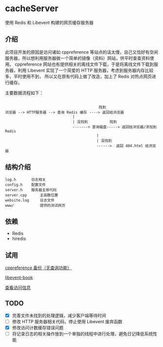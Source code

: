 # cacheServer
使用 Redis 和 Libevent 构建的网页缓存服务器


## 介绍
此项目开发的原因是访问诸如 cppreference 等站点的话太慢，自己又恰好有空闲
服务器，所以想利用服务器做一个简单的镜像（资料）网站，供平时查查资料使用。
cppreference 网站也有提供相关的离线文件下载，于是将离线文件下载到服务器，利用
Libevent 实现了一个简爱的 HTTP 服务器，考虑到服务器内存比较多，平时使用不到，
所以又在原有代码上做了改造，加上了 Redis 对热点网页进行缓存。

主要数据流程如下：

```

                                           找到
浏览器 --> HTTP服务器 --> 查询 Redis 缓存 ----> 返回给浏览器
                               | 
                               | 没找到          找到
                               -------> 查询磁盘-----> 返回给浏览器/添加到Redis
                                          |
                                          | 没找到
                                          ------>  返回 404.html 给浏览器

```

## 结构介绍

```
log.h		日志相关
config.h	配置文件
server.h	服务器主体代码
server.cpp      主函数位置
website.log 	日志文件
www/            提供的测试网页
```

## 依赖
- Redis
- hiredis



## 试用

[cppreference 备份（无查询功能）](http://47.93.196.173:7878/reference/zh/index.html)

[libevent-book](http://47.93.196.173:7878/libevent-book/TOC.html)

[查看访问信息](http://47.93.196.173:7878/visit_info)



## TODO

- [x] 完善文件未找到的处理逻辑，减少客户端等待时间
- [ ] 修改 HTTP 服务器相关代码，停止使用 Libevent 废弃函数
- [x] 修改访问计数缓存错误问题
- [ ] 将记录日志的相关操作放到一个单独的线程中进行处理，避免日记降低系统性能
